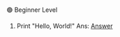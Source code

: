🟢 Beginner Level

1. Print "Hello, World!"
Ans: [Answer](https://github.com/m-malavika/Random/blob/main/python/BQ1.py)
